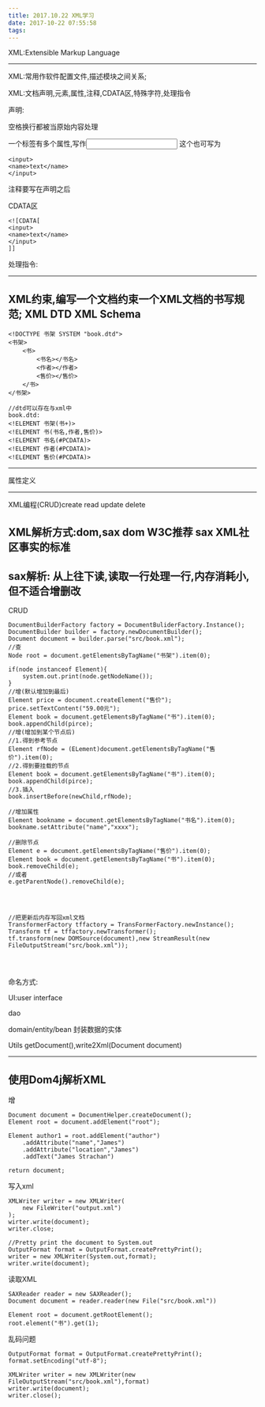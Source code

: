 ```yaml
---
title: 2017.10.22 XML学习
date: 2017-10-22 07:55:58
tags:
---
```

XML:Extensible Markup Language

---
XML:常用作软件配置文件,描述模块之间关系;

XML:文档声明,元素,属性,注释,CDATA区,特殊字符,处理指令

声明:<?xml version="1.0" encoding="gb2312" ?>

空格换行都被当原始内容处理

一个标签有多个属性,写作<input name="text"> 这个也可写为
```
<input>
<name>text</name>
</input>
```
注释要写在声明之后

CDATA区
```
<![CDATA[
<input>
<name>text</name>
</input>
]]
```

处理指令:
<?xml-stylesheet type="text/css" href="config.css"?>

---

XML约束,编写一个文档约束一个XML文档的书写规范;
XML DTD
XML Schema
---
```
<!DOCTYPE 书架 SYSTEM "book.dtd">
<书架>
    <书>
        <书名></书名>
        <作者></作者>
        <售价></售价>
    </书>
</书架>

//dtd可以存在与xml中
book.dtd:
<!ELEMENT 书架(书+)>
<!ELEMENT 书(书名,作者,售价)>
<!ELEMENT 书名(#PCDATA)>
<!ELEMENT 作者(#PCDATA)>
<!ELEMENT 售价(#PCDATA)>
```
---
属性定义
<!ATTLIST 页面作者
姓名 CDATA #IMPLIED
年龄 CDATA #IMPLIED
联系方式 CDATA #REQUIRED
网站职务 CDATA #FIXED "页面作者"
个人爱好 CDATA "上网"
>
---
XML编程(CRUD)create read update delete

XML解析方式:dom,sax
dom W3C推荐
sax XML社区事实的标准
---
sax解析:
从上往下读,读取一行处理一行,内存消耗小,但不适合增删改
---
CRUD
```
DocumentBuilderFactory factory = DocumentBuliderFactory.Instance();
DocumentBuilder builder = factory.newDocumentBuilder();
Document document = builder.parse("src/book.xml");
//查
Node root = document.getElementsByTagName("书架").item(0);

if(node instanceof Element){
    system.out.print(node.getNodeName());
}
//增(默认增加到最后)
Element price = document.createElement("售价");
price.setTextContent("59.00元");
Element book = document.getElementsByTagName("书").item(0);
book.appendChild(pirce);
//增(增加到某个节点后)
//1.得到参考节点
Element rfNode = (ELement)document.getElementsByTagName("售价").item(0);
//2.得到要挂载的节点
Element book = document.getElementsByTagName("书").item(0);
book.appendChild(pirce);
//3.插入
book.insertBefore(newChild,rfNode);

//增加属性
Element bookname = document.getElementsByTagName("书名").item(0);
bookname.setAttribute("name","xxxx");

//删除节点
Element e = document.getElementsByTagName("售价").item(0);
Element book = document.getElementsByTagName("书").item(0);
book.removeChild(e);
//或者
e.getParentNode().removeChild(e);




//把更新后内存写回xml文档
TransformerFactory tffactory = TransFormerFactory.newInstance();
Transform tf = tffactory.newTransformer();
tf.transform(new DOMSource(document),new StreamResult(new FileOutputStream("src/book.xml"));




```
命名方式:

UI:user interface

dao

domain/entity/bean 封装数据的实体

Utils getDocument(),write2Xml(Document document)

---
使用Dom4j解析XML
---
增
```
Document document = DocumentHelper.createDocument();
Element root = document.addElement("root");

Element author1 = root.addElement("author")
    .addAttribute("name","James")
    .addAttribute("location","James")
    .addText("James Strachan")
    
return document;    
```
写入xml
```
XMLWriter writer = new XMLWriter(
    new FileWriter("output.xml")
);
wirter.write(document);
writer.close;

//Pretty print the document to System.out
OutputFormat format = OutputFormat.createPrettyPrint();
writer = new XMLWriter(System.out,format);
writer.write(document);

```
读取XML
```
SAXReader reader = new SAXReader();
Document document = reader.reader(new File("src/book.xml"))

Element root = document.getRootElement();
root.element("书").get(1);

```
乱码问题
```
OutputFormat format = OutputFormat.createPrettyPrint();
format.setEncoding("utf-8");

XMLWriter writer = new XMLWriter(new FileOutputStream("src/book.xml"),format)
writer.write(document);
writer.close();

```